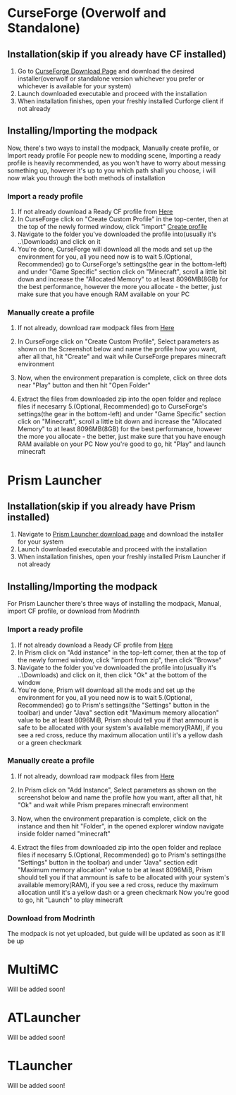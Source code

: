 # CurseForge (Overwolf and Standalone)
 ## Installation(skip if you already have CF installed)
  1. Go to [CurseForge Download Page](https://download.curseforge.com/) and download the desired installer(overwolf or standalone version whichever you prefer or whichever is available for your system)
  2. Launch downloaded executable and proceed with the installation
  3. When installation finishes, open your freshly installed Curforge client if not already
 ## Installing/Importing the modpack
  Now, there's two ways to install the modpack, Manually create profile, or Import ready profile
  For people new to modding scene, Importing a ready profile is heavily recommended, as you won't have to worry about messing something up, however it's up to you which path shall you choose, i will now wlak you through the both methods of installation
  ### Import a ready profile
   1. If not already download a Ready CF profile from [Here](https://drive.google.com/file/d/11OQbEpRqpcFkeRE3G_jwlXbwtKBrHZs3/view?usp=share_link)
   2. In CurseForge click on "Create Custom Profile" in the top-center, then at the top of the newly formed window, click "import"
   [Create profile](CurseForge_both_click_create_new_profile.jpg)
   3. Navigate to the folder you've downloaded the profile into(usually it's ..\Downloads) and click on it
   4. You're done, CurseForge will download all the mods and set up the environment for you, all you need now is to wait
   5.(Optional, Recommended) go to CurseForge's settings(the gear in the bottom-left) and under "Game Specific" section click on "Minecraft", scroll a little bit down and increase the "Allocated Memory" to at least 8096MB(8GB) for the best performance, however the more you allocate - the better, just make sure that you have enough RAM available on your PC
  ### Manually create a profile
   1. If not already, download raw modpack files from [Here](https://www.dropbox.com/sh/bysbawq6t98li80/AAALsWCoH41dsXaiBdDc2efRa?dl=0)
   2. In CurseForge click on "Create Custom Profile", Select parameters as shown on the Screenshot below and name the profile how you want, after all that, hit "Create" and wait while CurseForge prepares minecraft environment

   3. Now, when the environment preparation is complete, click on three dots near "Play" button and then hit "Open Folder"
   4. Extract the files from downloaded zip into the open folder and replace files if necesarry
   5.(Optional, Recommended) go to CurseForge's settings(the gear in the bottom-left) and under "Game Specific" section click on "Minecraft", scroll a little bit down and increase the "Allocated Memory" to at least 8096MB(8GB) for the best performance, however the more you allocate - the better, just make sure that you have enough RAM available on your PC
    Now you're good to go, hit "Play" and launch minecraft

# Prism Launcher
 ## Installation(skip if you already have Prism installed)
  1. Navigate to [Prism Launcher download page](https://prismlauncher.org/download/) and download the installer for your system
  2. Launch downloaded executable and proceed with the installation
  3. When installation finishes, open your freshly installed Prism Launcher if not already
 ## Installing/Importing the modpack
  For Prism Launcher there's three ways of installing the modpack, Manual, import CF profile, or download from Modrinth
  ### Import a ready profile
   1. If not already download a Ready CF profile from [Here](https://drive.google.com/file/d/11OQbEpRqpcFkeRE3G_jwlXbwtKBrHZs3/view?usp=share_link)
   2. In Prism click on "Add instance" in the top-left corner, then at the top of the newly formed window, click "import from zip", then click "Browse"
   3. Navigate to the folder you've downloaded the profile into(usually it's ..\Downloads) and click on it, then click "Ok" at the bottom of the window
   4. You're done, Prism will download all the mods and set up the environment for you, all you need now is to wait
   5.(Optional, Recommended) go to Prism's settings(the "Settings" button in the toolbar) and under "Java" section edit "Maximum memory allocation" value to be at least 8096MiB, Prism should tell you if that ammount is safe to be allocated with your system's available memory(RAM), if you see a red cross, reduce thу maximum allocation until it's a yellow dash or a green checkmark
  ### Manually create a profile
   1. If not already, download raw modpack files from [Here](https://www.dropbox.com/sh/bysbawq6t98li80/AAALsWCoH41dsXaiBdDc2efRa?dl=0)
   2. In Prism click on "Add Instance", Select parameters as shown on the screenshot below and name the profile how you want, after all that, hit "Ok" and wait while Prism prepares minecraft environment

   3. Now, when the environment preparation is complete, click on the instance and then hit "Folder", in the opened explorer window navigate inside folder named "minecraft"
   4. Extract the files from downloaded zip into the open folder and replace files if necesarry
   5.(Optional, Recommended) go to Prism's settings(the "Settings" button in the toolbar) and under "Java" section edit "Maximum memory allocation" value to be at least 8096MiB, Prism should tell you if that ammount is safe to be allocated with your system's available memory(RAM), if you see a red cross, reduce thу maximum allocation until it's a yellow dash or a green checkmark
  Now you're good to go, hit "Launch" to play minecraft
  
 ### Download from Modrinth
  The modpack is not yet uploaded, but guide will be updated as soon as it'll be up

# MultiMC
Will be added soon!

# ATLauncher
Will be added soon!

# TLauncher
Will be added soon!
